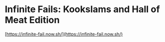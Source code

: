 # Infinite Fails: Kookslams and Hall of Meat Edition

[https://infinite-fail.now.sh/](https://infinite-fail.now.sh/)
